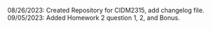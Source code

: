 08/26/2023: Created Repository for CIDM2315, add changelog file.
09/05/2023: Added Homework 2 question 1, 2, and Bonus.

